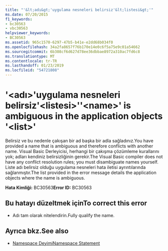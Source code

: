 ```yaml
---
title: "'&lt;adı&gt;'uygulama nesneleri belirsiz'&lt;listesi&gt;'"
ms.date: 07/20/2015
f1_keywords:
- bc30563
- vbc30563
helpviewer_keywords:
- BC30563
ms.assetid: 965c1570-6297-47b5-b41e-e2dd68b034f0
ms.openlocfilehash: 34a2fa8657f76b170e14e0c6f5a75e9c01a54662
ms.sourcegitcommit: 6b308cf6d627d78ee36dbbae8972a310ac7fd6c8
ms.translationtype: MT
ms.contentlocale: tr-TR
ms.lasthandoff: 01/23/2019
ms.locfileid: "54721808"
---
```

# <a name="ltnamegt-is-ambiguous-in-the-application-objects-ltlistgt"></a><span data-ttu-id="a03b6-102">'&lt;adı&gt;'uygulama nesneleri belirsiz'&lt;listesi&gt;'</span><span class="sxs-lookup"><span data-stu-id="a03b6-102">'&lt;name&gt;' is ambiguous in the application objects '&lt;list&gt;'</span></span>
<span data-ttu-id="a03b6-103">Belirsiz ve bu nedenle çakışan bir ad başka bir adla sağladınız.</span><span class="sxs-lookup"><span data-stu-id="a03b6-103">You have provided a name that is ambiguous and therefore conflicts with another name.</span></span> <span data-ttu-id="a03b6-104">Visual Basic Derleyicisi, herhangi bir çakışma çözümleme kurallarını yok; adları kendiniz belirsizliğinin gerekir.</span><span class="sxs-lookup"><span data-stu-id="a03b6-104">The Visual Basic compiler does not have any conflict resolution rules; you must disambiguate names yourself.</span></span> <span data-ttu-id="a03b6-105">Liste adı belirsiz olduğu uygulama nesneleri hata iletisi ayrıntılarında sağlanmıştır.</span><span class="sxs-lookup"><span data-stu-id="a03b6-105">The list provided in the error message details the application objects where the name is ambiguous.</span></span>  
  
 <span data-ttu-id="a03b6-106">**Hata Kimliği:** BC30563</span><span class="sxs-lookup"><span data-stu-id="a03b6-106">**Error ID:** BC30563</span></span>  
  
## <a name="to-correct-this-error"></a><span data-ttu-id="a03b6-107">Bu hatayı düzeltmek için</span><span class="sxs-lookup"><span data-stu-id="a03b6-107">To correct this error</span></span>  
  
-   <span data-ttu-id="a03b6-108">Adı tam olarak nitelendirin.</span><span class="sxs-lookup"><span data-stu-id="a03b6-108">Fully qualify the name.</span></span>  
  
## <a name="see-also"></a><span data-ttu-id="a03b6-109">Ayrıca bkz.</span><span class="sxs-lookup"><span data-stu-id="a03b6-109">See also</span></span>
- [<span data-ttu-id="a03b6-110">Namespace Deyimi</span><span class="sxs-lookup"><span data-stu-id="a03b6-110">Namespace Statement</span></span>](../../visual-basic/language-reference/statements/namespace-statement.md)
